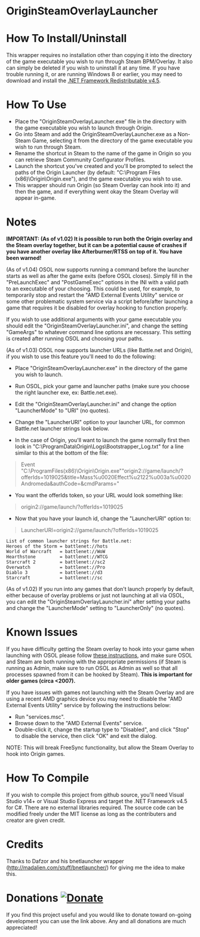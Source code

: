 # OriginSteamOverlayLauncher
How To Install/Uninstall
========================
This wrapper requires no installation other than copying it into the directory of the game executable you wish to run through Steam BPM/Overlay. It also can simply be deleted if you wish to uninstall it at any time. If you have trouble running it, or are running Windows 8 or earlier, you may need to download and install the [.NET Framework Redistributable v4.5](https://www.microsoft.com/en-us/download/details.aspx?id=40779).


How To Use
==========
* Place the "OriginSteamOverlayLauncher.exe" file in the directory with the game executable you wish to launch through Origin.
* Go into Steam and add the OriginSteamOverlayLauncher.exe as a Non-Steam Game, selecting it from the directory of the game executable you wish to run through Steam.
* Rename the shortcut in Steam to the name of the game in Origin so you can retrieve Steam Community Configurator Profiles.
* Launch the shortcut you've created and you'll be prompted to select the paths of the Origin Launcher (by default: "C:\Program Files (x86)\Origin\Origin.exe"), and the game executable you wish to use.
* This wrapper should run Origin (so Steam Overlay can hook into it) and then the game, and if everything went okay the Steam Overlay will appear in-game.


Notes
=====
**IMPORTANT: (As of v1.02) It is possible to run both the Origin overlay and the Steam overlay together, but it can be a potential cause of crashes if you have another overlay like Afterburner/RTSS on top of it. You have been warned!**

(As of v1.04) OSOL now supports running a command before the launcher starts as well as after the game exits (before OSOL closes). Simply fill in the "PreLaunchExec" and "PostGameExec" options in the INI with a valid path to an executable of your choosing. This could be used, for example, to temporarily stop and restart the "AMD External Events Utility" service or some other problematic system service via a script before/after launching a game that requires it be disabled for overlay hooking to function properly.

If you wish to use additional arguments with your game executable you should edit the "OriginSteamOverlayLauncher.ini", and change the setting "GameArgs" to whatever command line options are necessary. This setting is created after running OSOL and choosing your paths.

(As of v1.03) OSOL now supports launcher URLs (like Battle.net and Origin), if you wish to use this feature you'll need to do the following:
* Place "OriginSteamOverlayLauncher.exe" in the directory of the game you wish to launch.
* Run OSOL, pick your game and launcher paths (make sure you choose the right launcher exe, ex: Battle.net.exe).
* Edit the "OriginSteamOverlayLauncher.ini" and change the option "LauncherMode" to "URI" (no quotes).
* Change the "LauncherURI" option to your launcher URL, for common Battle.net launcher strings look below.

* In the case of Origin, you'll want to launch the game normally first then look in "C:\ProgramData\Origin\Logs\Bootstrapper_Log.txt" for a line similar to this at the bottom of the file:
> Event "C:\ProgramFiles(x86)\Origin\Origin.exe""origin2://game/launch/?offerIds=1019025&title=Mass%u0020Effect%u2122%u003a%u0020Andromeda&authCode=&cmdParams="
* You want the offerIds token, so your URL would look something like:
> origin2://game/launch/?offerIds=1019025
* Now that you have your launch id, change the "LauncherURI" option to:
> LauncherURI=origin2://game/launch/?offerIds=1019025

```
List of common launcher strings for Battle.net:
Heroes of the Storm = battlenet://hots
World of Warcraft   = battlenet://WoW
Hearthstone         = battlenet://WTCG
Starcraft 2         = battlenet://sc2
Overwatch           = battlenet://Pro
Diablo 3            = battlenet://d3
Starcraft           = battlenet://sc
```

(As of v1.02) If you run into any games that don't launch properly by default, either because of overlay problems or just not launching at all via OSOL, you can edit the "OriginSteamOverlayLauncher.ini" after setting your paths and change the "LauncherMode" setting to "LauncherOnly" (no quotes).



Known Issues
============
If you have difficulty getting the Steam overlay to hook into your game when launching with OSOL please follow [these instructions](https://support.steampowered.com/kb_article.php?ref=9828-SFLZ-9289), and make sure OSOL and Steam are both running with the appropriate permissions (if Steam is running as Admin, make sure to run OSOL as Admin as well so that all processes spawned from it can be hooked by Steam). **This is important for older games (circa <2007).**

If you have issues with games not launching with the Steam Overlay and are using a recent AMD graphics device you may need to disable the "AMD External Events Utility" service by following the instructions below:

* Run "services.msc".
* Browse down to the "AMD External Events" service.
* Double-click it, change the startup type to "Disabled", and click "Stop" to disable the service, then click "OK" and exit the dialog.

NOTE: This will break FreeSync functionality, but allow the Steam Overlay to hook into Origin games.


How To Compile
==============
If you wish to compile this project from github source, you'll need Visual Studio v14+ or Visual Studio Express and target the .NET Framework v4.5 for C#. There are no external libraries required. The source code can be modified freely under the MIT license as long as the contributers and creator are given credit.


Credits
=======
Thanks to Dafzor and his bnetlauncher wrapper (http://madalien.com/stuff/bnetlauncher/) for giving me the idea to make this.


Donations [![Donate](https://img.shields.io/badge/Donate-PayPal-green.svg)](https://paypal.me/JBrown749)
=========
If you find this project useful and you would like to donate toward on-going development you can use the link above. Any and all donations are much appreciated!
